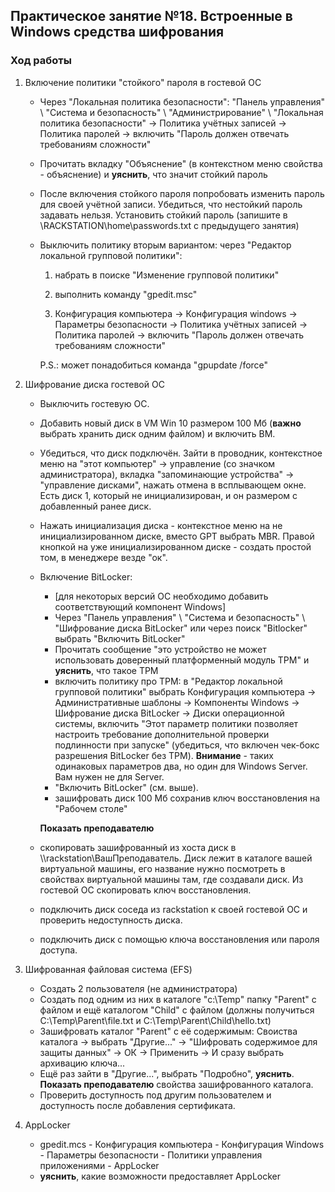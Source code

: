 ## Практическое занятие №18. Встроенные в Windows средства шифрования

### Ход работы

1. Включение политики "стойкого" пароля в гостевой ОС
	- Через "Локальная политика безопасности": "Панель управления" \ "Система и безопасность" \ "Администрирование" \ "Локальная политика безопасности" -> Политика учётных записей -> Политика паролей -> включить "Пароль должен отвечать требованиям сложности"
	- Прочитать вкладку "Объяснение" (в контекстном меню свойства - объяснение) и **уяснить**, что значит стойкий пароль
	- После включения стойкого пароля попробовать изменить пароль для своей учётной записи. Убедиться, что нестойкий пароль задавать нельзя. Установить стойкий пароль (запишите в \\RACKSTATION\home\passwords.txt с предыдущего занятия)
	- Выключить политику вторым вариантом: через "Редактор локальной групповой политики":

	    1) набрать в поиске "Изменение групповой политики"

        2) выполнить команду "gpedit.msc"
        
        3) Конфигурация компьютера -> Конфигурация windows -> Параметры безопасности -> Политика учётных записей -> Политика паролей -> включить "Пароль должен отвечать требованиям сложности"
		
		P.S.: может понадобиться команда "gpupdate /force"


2. Шифрование диска гостевой ОС
	- Выключить гостевую ОС.
	- Добавить новый диск в VM Win 10 размером 100 Мб (**важно** выбрать хранить диск одним файлом) и включить ВМ.
	- Убедиться, что диск подключён. Зайти в проводник, контекстное меню на "этот компьютер" -> управление (со значком администратора), вкладка "запоминающие устройства" -> "управление дисками", нажать отмена в всплывающем окне. Есть диск 1, который не инициализирован, и он размером с добавленный ранее диск.
	- Нажать инициализация диска - контекстное меню на не инициализированном диске, вместо GPT выбрать MBR. Правой кнопкой на уже инициализированном диске - создать простой том, в менеджере везде "ок".
	- Включение BitLocker:
		- [для некоторых версий ОС необходимо добавить соответствующий компонент Windows]
		- Через "Панель управления" \ "Система и безопасность" \ "Шифрование диска BitLocker" или через поиск "Bitlocker" выбрать "Включить BitLocker"
		- Прочитать сообщение "это устройство не может использовать доверенный платформенный модуль TPM" и **уяснить**, что такое TPM
		- включить политику про TPM: в "Редактор локальной групповой политики" выбрать
			Конфигурация компьютера -> Административные шаблоны -> Компоненты Windows -> Шифрование диска BitLocker -> Диски операционной системы, включить "Этот параметр политики позволяет настроить требование дополнительной проверки подлинности при запуске" (убедиться, что включен чек-бокс разрешения BitLocker без TPM). **Внимание** - таких одинаковых параметров два, но один для Windows Server. Вам нужен не для Server.
		- "Включить BitLocker" (см. выше).
		- зашифровать диск 100 Мб сохранив ключ восстановления на "Рабочем столе"

		**Показать преподавателю**
    - скопировать зашифрованный из хоста диск в \\\\rackstation\\ВашПреподаватель. Диск лежит в каталоге вашей виртуальной машины, его название нужно посмотреть в свойствах виртуальной машины там, где создавали диск. Из гостевой ОС скопировать ключ восстановления.
	- подключить диск соседа из rackstation к своей гостевой ОС и проверить недоступность диска.
	- подключить диск с помощью ключа восстановления или пароля доступа.
	
4. Шифрованная файловая система (EFS)
	- Создать 2 пользователя (не администратора)
	- Создать под одним из них в каталоге "c:\Temp" папку "Parent" с файлом и ещё каталогом "Child" с файлом (должны получиться C:\\Temp\\Parent\\file.txt и C:\\Temp\\Parent\\Child\\hello.txt)
	- Зашифровать каталог "Parent" с её содержимым: Своиства каталога -> выбрать "Другие..." -> "Шифровать содержимое для защиты данных" -> ОК -> Применить -> И сразу выбрать архивацию ключа...
	- Ещё раз зайти в "Другие...", выбрать "Подробно", **уяснить**. **Показать преподавателю** свойства зашифрованного каталога.
	- Проверить доступность под другим пользователем и доступность после добавления сертификата.

5. AppLocker
	- gpedit.mcs - Конфигурация компьютера - Конфигурация Windows - Параметры безопасности - Политики управления приложениями - AppLocker
	- **уяснить**, какие возможности предоставляет AppLocker